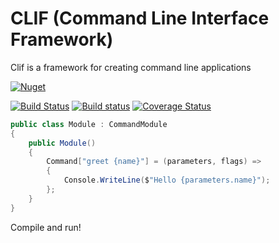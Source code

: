 CLIF (Command Line Interface Framework)
=====================

Clif is a framework for creating command line applications

[![Nuget](https://img.shields.io/nuget/v/Clif.svg)](https://www.nuget.org/packages/Clif)

[![Build Status](https://travis-ci.org/rlgnak/Clif.svg?branch=master)](https://travis-ci.org/rlgnak/Clif)
[![Build status](https://ci.appveyor.com/api/projects/status/hu0l65dl0cacsoa0/branch/master?svg=true)](https://ci.appveyor.com/project/rlgnak/clif/branch/master)
[![Coverage Status](https://coveralls.io/repos/github/rlgnak/Clif/badge.svg?branch=master)](https://coveralls.io/github/rlgnak/Clif?branch=master)

```csharp
public class Module : CommandModule
{
	public Module()
	{
		Command["greet {name}"] = (parameters, flags) =>
        {
            Console.WriteLine($"Hello {parameters.name}");
        };
	}	
}
```

Compile and run!
